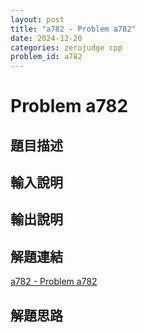 ```yaml
---
layout: post
title: "a782 - Problem a782"
date: 2024-12-20
categories: zerojudge cpp
problem_id: a782
---
```


# Problem a782

## 題目描述



## 輸入說明



## 輸出說明



## 解題連結

[a782 - Problem a782](https://zerojudge.tw/ShowProblem?problemid=a782)

## 解題思路

